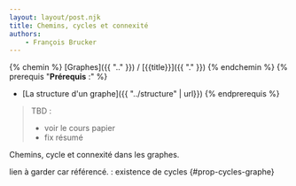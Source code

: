 ```yaml
---
layout: layout/post.njk
title: Chemins, cycles et connexité
authors: 
    - François Brucker
---
```


{% chemin %}
[Graphes]({{ ".." }}) / [{{title}}]({{ "." }})
{% endchemin %}
{% prerequis "**Prérequis** :" %}
* [La structure d'un graphe]({{ "../structure" | url}})
{% endprerequis %}

> TBD : 
> * voir le cours papier
> * fix résumé

<!-- début résumé -->

Chemins, cycle et connexité dans les graphes.

<!-- fin résumé -->


lien à garder car référencé. : 
existence de cycles {#prop-cycles-graphe}